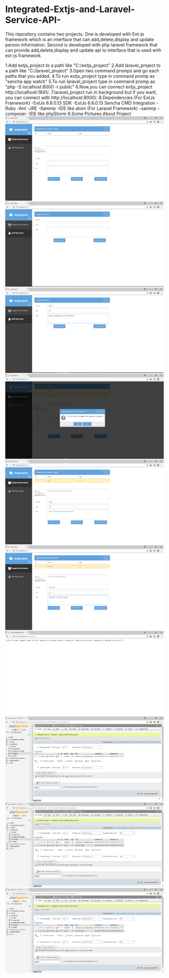 # Integrated-Extjs-and-Laravel-Service-API-

This repository contains two projects. One is developed with Ext-js framework which is an interface that can add,delete,display and update person information. Second is developed with  php laravel framework that can provide add,delete,display and update api to interface that is used with ext-js framework.

1.Add extjs_project to a path like "C:/extjs_project"
2.Add laravel_project to a path like "C:/laravel_project"
3.Open two command promps and go each paths that you added.
4.To run extjs_project type in command promp as "sencha app watch"
5.To run laravel_project type in command promp as "php -S localhost:8000 -t public"
6.Now,you can connect extjs_project http://localhost:1841/.
7.laravel_project run in background but if you want, you can connect with http://localhost:8000/.
8.Dependencies
(For ExtJs Framework)
-ExtJs 6.6.0.13 SDK 
-ExtJs 6.6.0.13 Sencha CMD Integration
-Ruby
-Ant
-JRE
-Xammp
-IDE like atom
(For Laravel Framework)
-xammp
-composer
-IDE like phpStorm
9.Some Pictures About Project
![Screenshot](https://raw.githubusercontent.com/teyfikavkan/Integrated-Extjs-and-Laravel-Service-API-/master/project_pictures/1.PNG)
![Screenshot](project_pictures/2.png)
![Screenshot](project_pictures/3.png)
![Screenshot](project_pictures/4.png)
![Screenshot](project_pictures/5.png)
![Screenshot](project_pictures/6.png)
![Screenshot](project_pictures/7.png)
![Screenshot](project_pictures/8.png)
![Screenshot](project_pictures/9.png)
![Screenshot](project_pictures/9.png)
